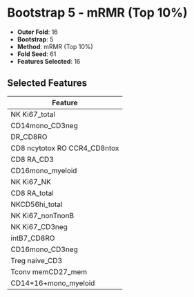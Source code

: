# Bootstrap 5 - mRMR (Top 10%)

- **Outer Fold**: 16
- **Bootstrap**: 5
- **Method**: mRMR (Top 10%)
- **Fold Seed**: 61
- **Features Selected**: 16

## Selected Features

| Feature |
|---------|
| NK Ki67_total |
| CD14mono_CD3neg |
| DR_CD8RO |
| CD8 ncytotox RO CCR4_CD8ntox |
| CD8 RA_CD3 |
| CD16mono_myeloid |
| NK Ki67_NK |
| CD8 RA_total |
| NKCD56hi_total |
| NK Ki67_nonTnonB |
| NK Ki67_CD3neg |
| intB7_CD8RO |
| CD16mono_CD3neg |
| Treg naive_CD3 |
| Tconv memCD27_mem |
| CD14+16+mono_myeloid |
